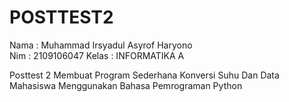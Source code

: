 # POSTTEST2

Nama : Muhammad Irsyadul Asyrof Haryono <br />
Nim : 2109106047
Kelas : INFORMATIKA A

Posttest 2 Membuat Program Sederhana Konversi Suhu Dan Data Mahasiswa Menggunakan Bahasa Pemrograman Python
